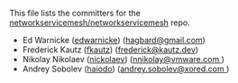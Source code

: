 This file lists the committers for the [networkservicemesh/networkservicemesh](https://github.com/networkservicemesh/networkservicemesh) repo.

* Ed Warnicke ([edwarnicke](https://github.com/edwarnicke)) ([hagbard@gmail.com](mailto:hagbard@gmail.com))
* Frederick Kautz ([fkautz](https://github.com/fkautz)) ([frederick@kautz.dev](mailto:frederick@kautz.dev))
* Nikolay Nikolaev ([nickolaev](https://github.com/nickolaev)) ([nnikolay@vmware.com ](mailto:nnikolay@vmware.com ))
* Andrey Sobolev ([haiodo](https://github.com/haiodo)) ([andrey.sobolev@xored.com ](mailto:andrey.sobolev@xored.com ))
